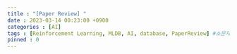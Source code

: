 ```yaml
---
title : "[Paper Review] "
date : 2023-03-14 00:23:00 +0900
categories : [AI]
tags : [Reinforcement Learning, MLDB, AI, database, PaperReview] #소문자만 가능
pinned : 0
---
```


